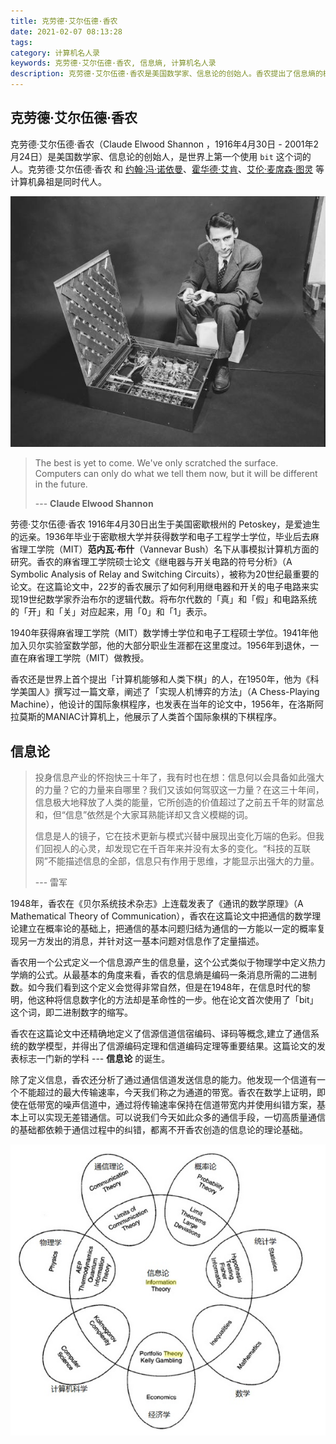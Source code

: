 ```yaml
---
title: 克劳德·艾尔伍德·香农
date: 2021-02-07 08:13:28
tags:
category: 计算机名人录
keywords: 克劳德·艾尔伍德·香农, 信息熵, 计算机名人录
description: 克劳德·艾尔伍德·香农是美国数学家、信息论的创始人。香农提出了信息熵的概念，为信息论和数字通信奠定了基础。
---
```


## 克劳德·艾尔伍德·香农

克劳德·艾尔伍德·香农（Claude Elwood Shannon ，1916年4月30日 - 2001年2月24日）是美国数学家、信息论的创始人，是世界上第一个使用 `bit` 这个词的人。克劳德·艾尔伍德·香农 和 [约翰·冯·诺依曼](http://www.edulinks.cn/2021/01/17/20210117-john-von-neumann/)、[霍华德·艾肯](http://www.edulinks.cn/2021/01/23/20210124-howard-aiken/)、[艾伦·麦席森·图灵](http://www.edulinks.cn/2021/01/09/20210109-turing/) 等计算机鼻祖是同时代人。

![img](20210207-claude-elwood-shannon/Shannon-Life-p60-x640.jpg)

> The best is yet to come. We've only scratched the surface. Computers can only do what we tell them now, but it will be different in the future.
>
> --- **Claude Elwood Shannon**

劳德·艾尔伍德·香农 1916年4月30日出生于美国密歇根州的 Petoskey，是爱迪生的远亲。1936年毕业于密歇根大学并获得数学和电子工程学士学位，毕业后去麻省理工学院（MIT）**范内瓦·布什**（Vannevar Bush）名下从事模拟计算机方面的研究。香农的麻省理工学院硕士论文《继电器与开关电路的符号分析》（A Symbolic Analysis of Relay and Switching Circuits），被称为20世纪最重要的论文。在这篇论文中，22岁的香农展示了如何利用继电器和开关的电子电路来实现19世纪数学家乔治布尔的逻辑代数。将布尔代数的「真」和「假」和电路系统的「开」和「关」对应起来，用「0」和「1」表示。

1940年获得麻省理工学院（MIT）数学博士学位和电子工程硕士学位。1941年他加入贝尔实验室数学部，他的大部分职业生涯都在这里度过。1956年到退休，一直在麻省理工学院（MIT）做教授。

香农还是世界上首个提出「计算机能够和人类下棋」的人，在1950年，他为《科学美国人》撰写过一篇文章，阐述了「实现人机博弈的方法」（A Chess-Playing Machine），他设计的国际象棋程序，也发表在当年的论文中，1956年，在洛斯阿拉莫斯的MANIAC计算机上，他展示了人类首个国际象棋的下棋程序。

## 信息论

> 投身信息产业的怀抱快三十年了，我有时也在想：信息何以会具备如此强大的力量？它的力量来自哪里？我们又该如何驾驭这一力量？在这三十年间，信息极大地释放了人类的能量，它所创造的价值超过了之前五千年的财富总和，但“信息”依然是个大家耳熟能详却又含义模糊的词。
>
> 信息是人的镜子，它在技术更新与模式兴替中展现出变化万端的色彩。但我们回视人的心灵，却发现它在千百年来并没有太多的变化。“科技的互联网”不能描述信息的全部，信息只有作用于思维，才能显示出强大的力量。
>
> --- 雷军

1948年，香农在《贝尔系统技术杂志》上连载发表了《通讯的数学原理》（A Mathematical Theory of Communication），香农在这篇论文中把通信的数学理论建立在概率论的基础上，把通信的基本问题归结为通信的一方能以一定的概率复现另一方发出的消息，并针对这一基本问题对信息作了定量描述。

香农用一个公式定义一个信息源产生的信息量，这个公式类似于物理学中定义热力学熵的公式。从最基本的角度来看，香农的信息熵是编码一条消息所需的二进制数。如今我们看到这个定义会觉得非常自然，但是在1948年，在信息时代的黎明，他这种将信息数字化的方法却是革命性的一步。他在论文首次使用了「bit」这个词，即二进制数字的缩写。

香农在这篇论文中还精确地定义了信源信道信宿编码、译码等概念,建立了通信系统的数学模型，并得出了信源编码定理和信道编码定理等重要结果。这篇论文的发表标志一门新的学科 --- **信息论** 的诞生。

除了定义信息，香农还分析了通过通信信道发送信息的能力。他发现一个信道有一个不能超过的最大传输速率，今天我们称之为通道的带宽。香农在数学上证明，即使在低带宽的噪声信道中，通过将传输速率保持在信道带宽内并使用纠错方案，基本上可以实现无差错通信。可以说我们今天如此众多的通信手段，一切高质量通信的基础都依赖于通信过程中的纠错，都离不开香农创造的信息论的理论基础。

![preview](20210207-claude-elwood-shannon/247bbcfe324fdb0e6e5a8efa86c83936_r.jpg)

